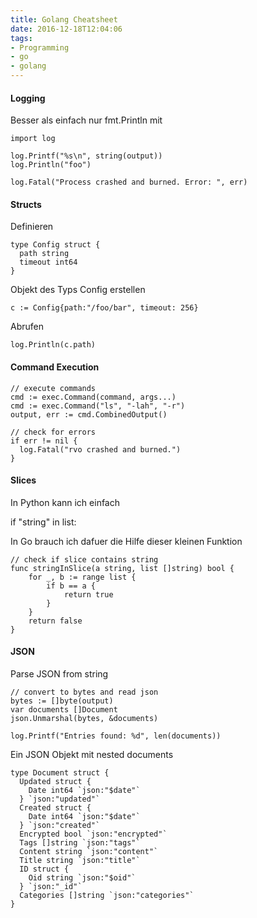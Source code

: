 ```yaml
---
title: Golang Cheatsheet
date: 2016-12-18T12:04:06
tags:
- Programming
- go
- golang
---
```


#### Logging

Besser als einfach nur fmt.Println mit

``` golang
import log

log.Printf("%s\n", string(output))
log.Println("foo")

log.Fatal("Process crashed and burned. Error: ", err)
```

#### Structs

Definieren

``` golang
type Config struct {
  path string
  timeout int64
}
```

Objekt des Typs Config erstellen

``` golang
c := Config{path:"/foo/bar", timeout: 256}
```

Abrufen

``` golang
log.Println(c.path)
```

#### Command Execution

``` golang
// execute commands
cmd := exec.Command(command, args...)
cmd := exec.Command("ls", "-lah", "-r")
output, err := cmd.CombinedOutput()

// check for errors
if err != nil {
  log.Fatal("rvo crashed and burned.")
}

```

#### Slices

In Python kann ich einfach

  if "string" in list:

In Go brauch ich dafuer die Hilfe dieser kleinen Funktion

```
// check if slice contains string
func stringInSlice(a string, list []string) bool {
    for _, b := range list {
        if b == a {
            return true
        }
    }
    return false
}
```

#### JSON

Parse JSON from string

``` golang
// convert to bytes and read json
bytes := []byte(output)
var documents []Document
json.Unmarshal(bytes, &documents)

log.Printf("Entries found: %d", len(documents))
```

Ein JSON Objekt mit nested documents

``` golang
type Document struct {
  Updated struct {
    Date int64 `json:"$date"`
  } `json:"updated"`
  Created struct {
    Date int64 `json:"$date"`
  } `json:"created"`
  Encrypted bool `json:"encrypted"`
  Tags []string `json:"tags"`
  Content string `json:"content"`
  Title string `json:"title"`
  ID struct {
    Oid string `json:"$oid"`
  } `json:"_id"`
  Categories []string `json:"categories"`
}
```


